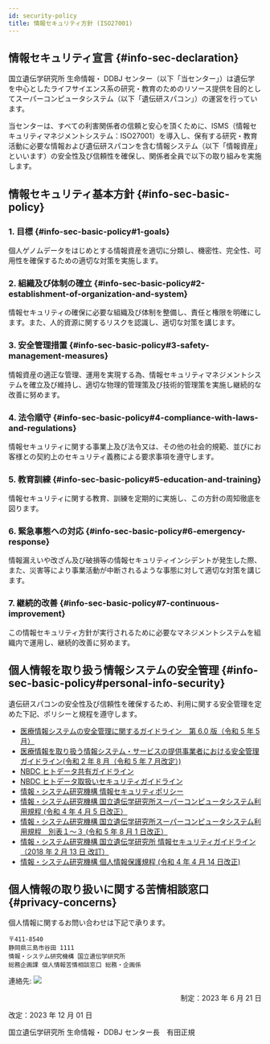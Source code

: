 ```yaml
---
id: security-policy
title: 情報セキュリティ方針 (ISO27001)
---
```



## 情報セキュリティ宣言 {#info-sec-declaration}


国立遺伝学研究所 生命情報・ DDBJ センター（以下「当センター」）は遺伝学を中心としたライフサイエンス系の研究・教育のためのリソース提供を目的としてスーパーコンピュータシステム（以下「遺伝研スパコン」）の運営を行っています。

当センターは、すべての利害関係者の信頼と安心を頂くために、ISMS（情報セキュリティマネジメントシステム：ISO27001）を導入し、保有する研究・教育活動に必要な情報および遺伝研スパコンを含む情報システム（以下「情報資産」といいます）の安全性及び信頼性を確保し、関係者全員で以下の取り組みを実施します。


## 情報セキュリティ基本方針 {#info-sec-basic-policy}

### 1. 目標 {#info-sec-basic-policy#1-goals}

個人ゲノムデータをはじめとする情報資産を適切に分類し、機密性、完全性、可用性を確保するための適切な対策を実施します。

### 2. 組織及び体制の確立 {#info-sec-basic-policy#2-establishment-of-organization-and-system}

情報セキュリティの確保に必要な組織及び体制を整備し、責任と権限を明確にします。また、人的資源に関するリスクを認識し、適切な対策を講じます。

### 3. 安全管理措置 {#info-sec-basic-policy#3-safety-management-measures}

情報資産の適正な管理、運用を実現する為、情報セキュリティマネジメントシステムを確立及び維持し、適切な物理的管理策及び技術的管理策を実施し継続的な改善に努めます。

### 4. 法令順守 {#info-sec-basic-policy#4-compliance-with-laws-and-regulations}

情報セキュリティに関する事業上及び法令又は、その他の社会的規範、並びにお客様との契約上のセキュリティ義務による要求事項を遵守します。

### 5. 教育訓練 {#info-sec-basic-policy#5-education-and-training}

情報セキュリティに関する教育、訓練を定期的に実施し、この方針の周知徹底を図ります。

### 6. 緊急事態への対応 {#info-sec-basic-policy#6-emergency-response}

情報漏えいや改ざん及び破損等の情報セキュリティインシデントが発生した際、また、災害等により事業活動が中断されるような事態に対して適切な対策を講じます。

### 7. 継続的改善 {#info-sec-basic-policy#7-continuous-improvement}

この情報セキュリティ方針が実行されるために必要なマネジメントシステムを組織内で運用し、継続的改善に努めます。


## 個人情報を取り扱う情報システムの安全管理 {#info-sec-basic-policy#personal-info-security}

遺伝研スパコンの安全性及び信頼性を確保するため、利用に関する安全管理を定めた下記、ポリシーと規程を遵守します。


- [医療情報システムの安全管理に関するガイドライン　第 6.0 版（令和 5 年 5 月）](https://www.mhlw.go.jp/stf/shingi/0000516275_00006.html)
- [医療情報を取り扱う情報システム・サービスの提供事業者における安全管理ガイドライン(令和 2 年 8 月（令和 5 年 7 月改定）)](https://www.meti.go.jp/policy/mono_info_service/healthcare/teikyoujigyousyagl.html)
- [NBDC ヒトデータ共有ガイドライン](https://humandbs.biosciencedbc.jp/guidelines/data-sharing-guidelines)
- [NBDC ヒトデータ取扱いセキュリティガイドライン](https://humandbs.biosciencedbc.jp/guidelines)
- [情報・システム研究機構 情報セキュリティポリシー](/pdf/ROIS_security_policy.pdf)
- [情報・システム研究機構 国立遺伝学研究所スーパーコンピュータシステム利用規程 (令和 4 年 4 月 5 日改正）](/pdf/nigsc_use_policy_2204.pdf)
- [情報・システム研究機構 国立遺伝学研究所スーパーコンピュータシステム利用規程　別表１〜３ (令和 5 年 8 月 1 日改正）](/pdf/tables_of_nigsc_use_policy_20230801.pdf)
- [情報・システム研究機構 国立遺伝学研究所 情報セキュリティガイドライン（2018 年 2 月 13 日 改訂）](/pdf/nig_security_guide_20180213.pdf)
- [情報・システム研究機構 個人情報保護規程 (令和 4 年 4 月 14 日改正)](/pdf/ROIS_personal_information_protection_regulation.pdf)


## 個人情報の取り扱いに関する苦情相談窓口 {#privacy-concerns}

個人情報に関するお問い合わせは下記で承ります。

```
〒411-8540　
静岡県三島市谷田 1111
情報・システム研究機構 国立遺伝学研究所
総務企画課 個人情報苦情相談窓口 総務・企画係
```

連絡先: ![](soumu_mail.png)


<p align="right">
制定：2023 年 6 月 21 日

改定：2023 年 12 月 01 日

国立遺伝学研究所 生命情報・ DDBJ センター長　有田正規
</p>

